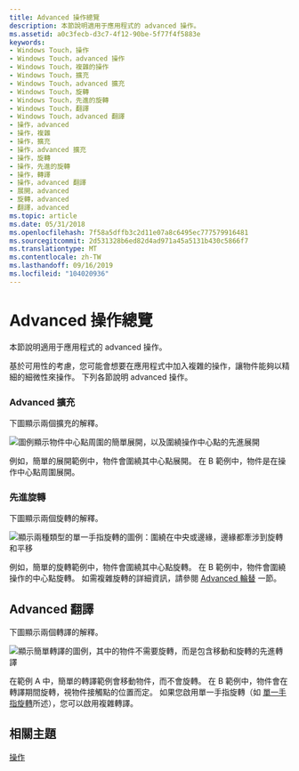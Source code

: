 ```yaml
---
title: Advanced 操作總覽
description: 本節說明適用于應用程式的 advanced 操作。
ms.assetid: a0c3fecb-d3c7-4f12-90be-5f77f4f5883e
keywords:
- Windows Touch，操作
- Windows Touch，advanced 操作
- Windows Touch，複雜的操作
- Windows Touch，擴充
- Windows Touch，advanced 擴充
- Windows Touch，旋轉
- Windows Touch，先進的旋轉
- Windows Touch，翻譯
- Windows Touch，advanced 翻譯
- 操作，advanced
- 操作，複雜
- 操作，擴充
- 操作，advanced 擴充
- 操作，旋轉
- 操作，先進的旋轉
- 操作，轉譯
- 操作，advanced 翻譯
- 展開，advanced
- 旋轉，advanced
- 翻譯，advanced
ms.topic: article
ms.date: 05/31/2018
ms.openlocfilehash: 7f58a5dffb3c2d11e07a8c6495ec777579916481
ms.sourcegitcommit: 2d531328b6ed82d4ad971a45a5131b430c5866f7
ms.translationtype: MT
ms.contentlocale: zh-TW
ms.lasthandoff: 09/16/2019
ms.locfileid: "104020936"
---
```

# <a name="advanced-manipulations-overview"></a>Advanced 操作總覽

本節說明適用于應用程式的 advanced 操作。

基於可用性的考慮，您可能會想要在應用程式中加入複雜的操作，讓物件能夠以精細的細微性來操作。 下列各節說明 advanced 操作。

### <a name="advanced-expansion"></a>Advanced 擴充

下圖顯示兩個擴充的解釋。

![圖例顯示物件中心點周圍的簡單展開，以及圍繞操作中心點的先進展開](images/expansion.png)

例如，簡單的展開範例中，物件會圍繞其中心點展開。 在 B 範例中，物件是在操作中心點周圍展開。

### <a name="advanced-rotation"></a>先進旋轉

下圖顯示兩個旋轉的解釋。

![顯示兩種類型的單一手指旋轉的圖例：圍繞在中央或邊緣，邊緣都牽涉到旋轉和平移](images/rotation.png)

例如，簡單的旋轉範例中，物件會圍繞其中心點旋轉。 在 B 範例中，物件會圍繞操作的中心點旋轉。 如需複雜旋轉的詳細資訊，請參閱 [Advanced 輪替](advanced-rotation.md) 一節。

## <a name="advanced-translation"></a>Advanced 翻譯

下圖顯示兩個轉譯的解釋。

![顯示簡單轉譯的圖例，其中的物件不需要旋轉，而是包含移動和旋轉的先進轉譯](images/translation.png)

在範例 A 中，簡單的轉譯範例會移動物件，而不會旋轉。 在 B 範例中，物件會在轉譯期間旋轉，視物件接觸點的位置而定。 如果您啟用單一手指旋轉（如 [單一手指旋轉](single-finger-rotation.md)所述），您可以啟用複雜轉譯。

## <a name="related-topics"></a>相關主題

<dl> <dt>

[操作](getting-started-with-manipulations.md)
</dt> </dl>

 

 




